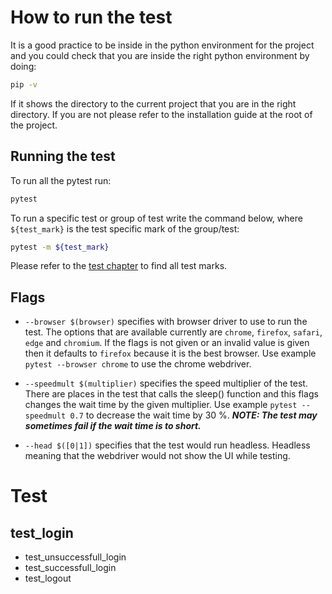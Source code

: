 # How to run the test
It is a good practice to be inside in the python environment for the project and you could check that you are inside the right python environment by doing:
```sh
pip -v
```
If it shows the directory to the current project that you are in the right directory. If you are not please refer to the installation guide at the root of the project.
## Running the test
To run all the pytest run:
```sh
pytest
```

To run a specific test or group of test write the command below, where `${test_mark}` is the test specific mark of the group/test:
```sh
pytest -m ${test_mark}
```
Please refer to the [test chapter](#Test) to find all test marks.
## Flags
- `--browser $(browser)` specifies with browser driver to use to run the test. The options that are available currently are `chrome`, `firefox`, `safari`, `edge` and `chromium`. If the flags is not given or an invalid value is given then it defaults to `firefox` because it is the best browser. Use example `pytest --browser chrome` to use the chrome webdriver.

- `--speedmult $(multiplier)` specifies the speed multiplier of the test. There are places in the test that calls the sleep() function and this flags changes the wait time by the given multiplier. Use example `pytest --speedmult 0.7` to decrease the wait time by 30 %. ***NOTE: The test may sometimes fail if the wait time is to short.***

- `--head $([0|1])` specifies that the test would run headless. Headless meaning that the webdriver would not show the UI while testing.
# Test
## test_login
- test_unsuccessfull_login
- test_successfull_login
- test_logout
